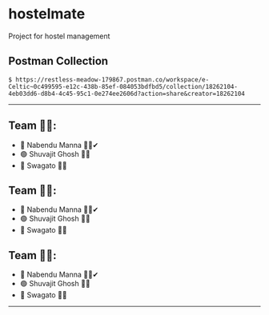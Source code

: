 # hostelmate
Project for hostel management
<!--  
### Hi there 👋 I am Nabendu Manna
 Full stack developer at CodeHat.
   <br />
-->

## Postman Collection

```
$ https://restless-meadow-179867.postman.co/workspace/e-Celtic~0c499595-e12c-438b-85ef-084053bdfbd5/collection/18262104-4eb03dd6-d8b4-4c45-95c1-0e274ee2606d?action=share&creator=18262104
```

---
## Team 🤼‍♂️:

- 🔵 Nabendu Manna 👨‍💻✔
- 🟢 Shuvajit Ghosh 👨‍💻
- 🔴 Swagato 👨‍🎓

## Team 🤼‍♂️:

- 🔵 Nabendu Manna 👨‍💻✔
- 🟢 Shuvajit Ghosh 👨‍💻
- 🔴 Swagato 👨‍🎓

## Team 🤼‍♂️:

- 🔵 Nabendu Manna 👨‍💻✔
- 🟢 Shuvajit Ghosh 👨‍💻
- 🔴 Swagato 👨‍🎓

---
